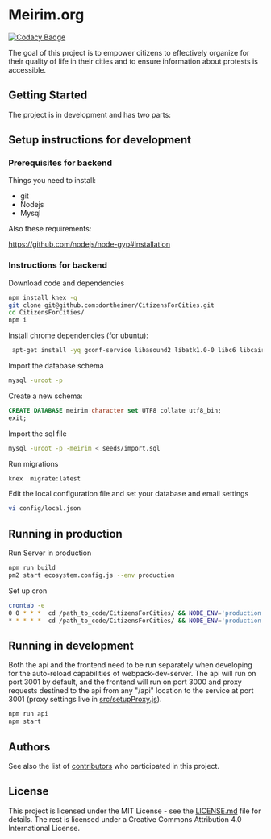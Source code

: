 # Meirim.org

[![Codacy Badge](https://api.codacy.com/project/badge/Grade/d98761313f31455ca93ee6a0187b38d5)](https://www.codacy.com/app/CitizensForCities/CitizensForCities?utm_source=github.com&utm_medium=referral&utm_content=dortheimer/CitizensForCities&utm_campaign=badger)

The goal of this project is to empower citizens to effectively organize for their quality of life in their cities and to ensure information about protests is accessible.

## Getting Started

The project is in development and has two parts:

## Setup instructions for development

### Prerequisites for backend

Things you need to install:

* git
* Nodejs
* Mysql

Also these requirements:

https://github.com/nodejs/node-gyp#installation

### Instructions for backend

Download code and dependencies

```bash
npm install knex -g
git clone git@github.com:dortheimer/CitizensForCities.git
cd CitizensForCities/
npm i
```

Install chrome dependencies (for ubuntu):

```bash
 apt-get install -yq gconf-service libasound2 libatk1.0-0 libc6 libcairo2 libcups2 libdbus-1-3 libexpat1 libfontconfig1 libgcc1 libgconf-2-4 libgdk-pixbuf2.0-0 libglib2.0-0 libgtk-3-0 libnspr4 libpango-1.0-0 libpangocairo-1.0-0 libstdc++6 libx11-6 libx11-xcb1 libxcb1 libxcomposite1 libxcursor1 libxdamage1 libxext6 libxfixes3 libxi6 libxrandr2 libxrender1 libxss1 libxtst6 ca-certificates fonts-liberation libappindicator1 libnss3 lsb-release xdg-utils wget
 ```

Import the database schema

```bash
mysql -uroot -p
```

Create a new schema:

```sql
CREATE DATABASE meirim character set UTF8 collate utf8_bin;
exit;
```

Import the sql file

```bash
mysql -uroot -p -meirim < seeds/import.sql
```

Run migrations

```bash
knex  migrate:latest
```

Edit the local configuration file and set your database and email settings

```bash
vi config/local.json
```

## Running in production

Run Server in production

```bash
npm run build
pm2 start ecosystem.config.js --env production
```

Set up cron

```bash
crontab -e
0 0 * * *  cd /path_to_code/CitizensForCities/ && NODE_ENV='production' /usr/bin/node /path_to_code/CitizensForCities/bin/iplan >> /path_to_code/CitizensForCities/logs/combined.log 2>&1
* * * * *  cd /path_to_code/CitizensForCities/ && NODE_ENV='production' /usr/bin/node /path_to_code/CitizensForCities/bin/send_emails >> /path_to_code/CitizensForCities/logs/combined.log 2>&1
```

## Running in development

Both the api and the frontend need to be run separately when developing
for the auto-reload capabilities of webpack-dev-server.
The api will run on port 3001 by default, and the frontend will run on
port 3000 and proxy requests destined to the api from any "/api" location
to the service at port 3001 (proxy settings live in [src/setupProxy.js](src/setupProxy.js)).

```bash
npm run api
npm start
```

## Authors

See also the list of [contributors](https://github.com/meirim-org/meirim/contributors) who participated in this project.

## License

This project is licensed under the MIT License - see the [LICENSE.md](LICENSE.md) file for details.
The rest is licensed under a Creative Commons Attribution 4.0 International License.
